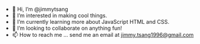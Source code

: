 - 👋 Hi, I’m @jimmytsang
- 👀 I’m interested in making cool things.
- 🌱 I’m currently learning more about JavaScript HTML and CSS.
- 💞️ I’m looking to collaborate on anything fun!
- 📫 How to reach me ... send me an email at jimmy.tsang1996@gmail.com

<!---
jimmytsang/jimmytsang is a ✨ special ✨ repository because its `README.md` (this file) appears on your GitHub profile.
You can click the Preview link to take a look at your changes.
--->
